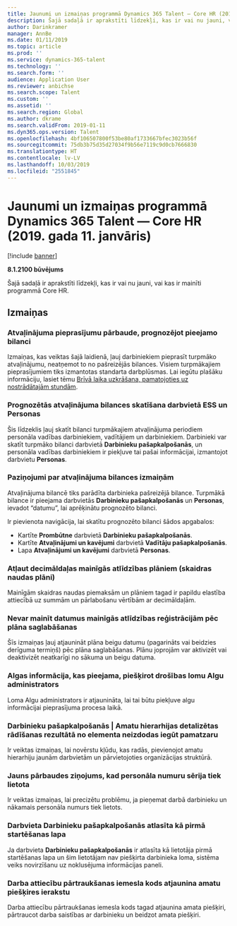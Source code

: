 ```yaml
---
title: Jaunumi un izmaiņas programmā Dynamics 365 Talent — Core HR (2019. gada 11. janvāris)
description: Šajā sadaļā ir aprakstīti līdzekļi, kas ir vai nu jauni, vai kas ir mainīti programmā Microsoft Dynamics 365 Talent — Core HR.
author: Darinkramer
manager: AnnBe
ms.date: 01/11/2019
ms.topic: article
ms.prod: ''
ms.service: dynamics-365-talent
ms.technology: ''
ms.search.form: ''
audience: Application User
ms.reviewer: anbichse
ms.search.scope: Talent
ms.custom: ''
ms.assetid: ''
ms.search.region: Global
ms.author: dkrame
ms.search.validFrom: 2019-01-11
ms.dyn365.ops.version: Talent
ms.openlocfilehash: 4bf106507800f53be80af1733667bfec3023b56f
ms.sourcegitcommit: 75db3b75d35d27034f9b56e7119c9d0cb7666830
ms.translationtype: HT
ms.contentlocale: lv-LV
ms.lasthandoff: 10/03/2019
ms.locfileid: "2551845"
---
```

# <a name="whats-new-or-changed-in-dynamics-365-talent---core-hr-january-11-2019"></a>Jaunumi un izmaiņas programmā Dynamics 365 Talent — Core HR (2019. gada 11. janvāris)

[!include [banner](includes/banner.md)]

**8.1.2100 būvējums**

Šajā sadaļā ir aprakstīti līdzekļi, kas ir vai nu jauni, vai kas ir mainīti programmā Core HR.

## <a name="changes"></a>Izmaiņas

### <a name="validate-leave-requests-by-forecasting-available-balance"></a>Atvaļinājuma pieprasījumu pārbaude, prognozējot pieejamo bilanci
Izmaiņas, kas veiktas šajā laidienā, ļauj darbiniekiem pieprasīt turpmāko atvaļinājumu, neatņemot to no pašreizējās bilances. Visiem turpmākajiem pieprasījumiem tiks izmantotas standarta darbplūsmas. Lai iegūtu plašāku informāciju, lasiet tēmu [Brīvā laika uzkrāšana, pamatojoties uz nostrādātajām stundām](leave-accrue-hours-worked.md).

### <a name="view-forecasted-leave-balance-in-ess-and-people"></a>Prognozētās atvaļinājuma bilances skatīšana darbvietā ESS un Personas
Šis līdzeklis ļauj skatīt bilanci turpmākajiem atvaļinājuma periodiem personāla vadības darbiniekiem, vadītājiem un darbiniekiem. Darbinieki var skatīt turpmāko bilanci darbvietā **Darbinieku pašapkalpošanās**, un personāla vadības darbiniekiem ir piekļuve tai pašai informācijai, izmantojot darbvietu **Personas**.

### <a name="notifications-for-changing-leave-balances"></a>Paziņojumi par atvaļinājuma bilances izmaiņām
Atvaļinājuma bilancē tiks parādīta darbinieka pašreizējā bilance. Turpmākā bilance ir pieejama darbvietās **Darbinieku pašapkalpošanās** un **Personas**, ievadot “datumu”, lai aprēķinātu prognozēto bilanci.

Ir pievienota navigācija, lai skatītu prognozēto bilanci šādos apgabalos:
  - Kartīte **Prombūtne** darbvietā **Darbinieku pašapkalpošanās**.
  - Kartīte **Atvaļinājumi un kavējumi** darbvietā **Vadītāju pašapkalpošanās**.
  - Lapa **Atvaļinājumi un kavējumi** darbvietā **Personas**.

### <a name="allow-decimals-for-variable-compensation-plans-cash-plans"></a>Atļaut decimāldaļas mainīgās atlīdzības plāniem (skaidras naudas plāni)
Mainīgām skaidras naudas piemaksām un plāniem tagad ir papildu elastība attiecībā uz summām un pārlabošanu vērtībām ar decimāldaļām.

### <a name="unable-to-change-the-dates-on-variable-comp-enrollments-after-the-plan-is-saved"></a>Nevar mainīt datumus mainīgās atlīdzības reģistrācijām pēc plāna saglabāšanas
Šīs izmaiņas ļauj atjaunināt plāna beigu datumu (pagarināts vai beidzies derīguma termiņš) pēc plāna saglabāšanas. Plānu joprojām var aktivizēt vai deaktivizēt neatkarīgi no sākuma un beigu datuma.

### <a name="payroll-information-available-when-assigned-the-payroll-admin-security-role"></a>Algas informācija, kas pieejama, piešķirot drošības lomu Algu administrators
Loma Algu administrators ir atjaunināta, lai tai būtu piekļuve algu informācijai pieprasījuma procesa laikā.

### <a name="employee-self-service--position-hierarchy-drill-down-from-tile-fails-to-get-parent-node"></a>Darbinieku pašapkalpošanās | Amatu hierarhijas detalizētas rādīšanas rezultātā no elementa neizdodas iegūt pamatzaru
Ir veiktas izmaiņas, lai novērstu kļūdu, kas radās, pievienojot amatu hierarhiju jaunām darbvietām un pārvietojoties organizācijas struktūrā.

### <a name="new-validation-message-when-personnel-number-sequence-is-in-use"></a>Jauns pārbaudes ziņojums, kad personāla numuru sērija tiek lietota
Ir veiktas izmaiņas, lai precizētu problēmu, ja pieņemat darbā darbinieku un nākamais personāla numurs tiek lietots.

### <a name="employee-self-service-workspace-selected-as-the-initial-startup-page"></a>Darbvieta Darbinieku pašapkalpošanās atlasīta kā pirmā startēšanas lapa
Ja darbvieta **Darbinieku pašapkalpošanās** ir atlasīta kā lietotāja pirmā startēšanas lapa un šim lietotājam nav piešķirta darbinieka loma, sistēma veiks novirzīšanu uz noklusējuma informācijas paneli.

### <a name="termination-reason-code-updates-position-assignment-record"></a>Darba attiecību pārtraukšanas iemesla kods atjaunina amatu piešķires ierakstu
Darba attiecību pārtraukšanas iemesla kods tagad atjaunina amata piešķiri, pārtraucot darba saistības ar darbinieku un beidzot amata piešķiri. 
